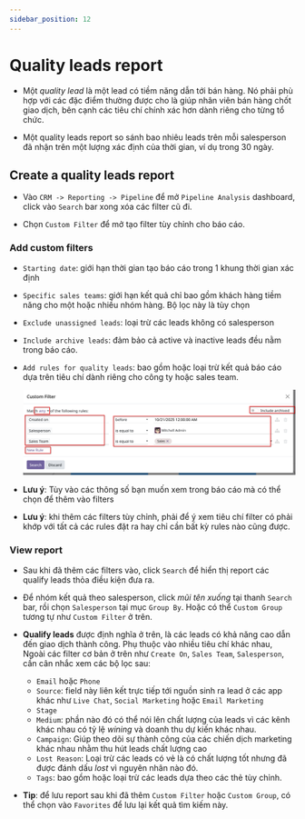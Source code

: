 ```yaml
---
sidebar_position: 12
---
```


# Quality leads report

- Một _quality lead_ là một lead có tiềm năng dẫn tới bán hàng. Nó phải phù hợp với các đặc điểm thường được cho là giúp nhân viên bán hàng chốt giao dịch,
  bên cạnh các tiêu chí chính xác hơn dành riêng cho từng tổ chức.

- Một quality leads report so sánh bao nhiêu leads trên mỗi salesperson đã nhận trên một lượng xác định của thời gian, ví dụ trong 30 ngày.

## Create a quality leads report

- Vào `CRM -> Reporting -> Pipeline` để mở `Pipeline Analysis` dashboard, click vào `Search` bar xong xóa các filter cũ đi.

- Chọn `Custom Filter` để mở tạo filter tùy chỉnh cho báo cáo.

### Add custom filters

- `Starting date`: giới hạn thời gian tạo báo cáo trong 1 khung thời gian xác định
- `Specific sales teams`: giới hạn kết quả chỉ bao gồm khách hàng tiềm năng cho một hoặc nhiều nhóm hàng. Bộ lọc này là tùy chọn
- `Exclude unassigned leads`: loại trừ các leads không có salesperson
- `Include archive leads`: đảm bảo cả active và inactive leads đều nằm trong báo cáo.
- `Add rules for quality leads`: bao gồm hoặc loại trừ kết quả báo cáo dựa trên tiêu chí dành riêng cho công ty hoặc sales team.

  ![crm analysis quality leads](../img/crm_pipeline_analysis_quality_lead.png)

- **Lưu ý**: Tùy vào các thông số bạn muốn xem trong báo cáo mà có thể chọn để thêm vào filters

- **Lưu ý**: khi thêm các filters tùy chỉnh, phải để ý xem tiêu chí filter có phải khớp với tất cả các rules đặt ra hay chỉ cần bất kỳ rules nào cũng được.

### View report

- Sau khi đã thêm các filters vào, click `Search` để hiển thị report các qualify leads thỏa điều kiện đưa ra.
- Để nhóm kết quả theo salesperson, click _mũi tên xuống_ tại thanh `Search` bar, rồi chọn `Salesperson` tại mục `Group By`. Hoặc
  có thể `Custom Group` tương tự như `Custom Filter` ở trên.
- **Qualify leads** được định nghĩa ở trên, là các leads có khả năng cao dẫn đến giao dịch thành công. Phụ thuộc vào nhiều tiêu chí khác nhau,
  Ngoài các filter cơ bản ở trên như `Create On`, `Sales Team`, `Salesperson`, cần cân nhắc xem các bộ lọc sau:
  - `Email` hoặc `Phone`
  - `Source`: field này liên kết trực tiếp tới nguồn sinh ra lead ở các app khác như `Live Chat`, `Social Marketing` hoặc `Email Marketing`
  - `Stage`
  - `Medium`: phần nào đó có thể nói lên chất lượng của leads vì các kênh khác nhau có tỷ lệ _wining_ và doanh thu dự kiến khác nhau.
  - `Campaign`: Giúp theo dõi sự thành công của các chiến dịch marketing khác nhau nhằm thu hút leads chất lượng cao
  - `Lost Reason`: Loại trừ các leads có vẻ là có chất lượng tốt nhưng đã được đánh dấu _lost_ vì nguyên nhân nào đó.
  - `Tags`: bao gồm hoặc loại trừ các leads dựa theo các thẻ tùy chỉnh.

- **Tip**: để lưu report sau khi đã thêm `Custom Filter` hoặc `Custom Group`, có thể chọn vào `Favorites` để lưu lại kết quả tìm kiếm này.
